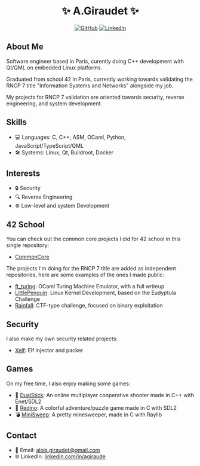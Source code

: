 <!-- Header -->
<h1 align="center">✨ A.Giraudet ✨</h1>
<p align="center">
  <a href="https://github.com/agiraudet"><img src="https://img.shields.io/github/followers/agiraudet?label=Follow&style=social" alt="GitHub"></a>
  <a href="https://www.linkedin.com/in/agiraude/"><img src="https://img.shields.io/badge/-LinkedIn-blue?style=flat&logo=Linkedin&logoColor=white" alt="LinkedIn"></a>
</p>

<!-- About -->
## About Me
Software engineer based in Paris, curently doing C++ development with Qt/QML on embedded Linux platforms.

Graduated from school 42 in Paris, currently working towards validating the RNCP 7 title "Information Systems and Networks" alongside my job.

My projects for RNCP 7 validation are oriented towards security, reverse engineering, and system development.

<!-- Skills -->
## Skills
- 💻 Languages: C, C++, ASM, OCaml, Python, JavaScript/TypeScript/QML
- 🛠 Systems: Linux, Qt, Buildroot, Docker

<!-- Interests -->
## Interests
- 🔒 Security
- 🔍 Reverse Engineering
- ⚙️ Low-level and system Development

<!-- 42 Projects -->
## 42 School
You can check out the common core projects I did for 42 school in this single repository:
- [CommonCore](https://github.com/agiraudet/42school)

The projects I'm doing for the RNCP 7 title are added as independent repositories, here are some examples of the ones I made public:
- [ft_turing](https://github.com/agiraudet/ft_turing): OCaml Turing Machine Emulator, with a full writeup 
- [LittlePenguin](https://github.com/agiraudet/little-penguin): Linux Kernel Development, based on the Eudyptula Challenge
- [Rainfall](https://github.com/agiraudet/rainfall): CTF-type challenge, focused on binary exploitation

## Security
I also make my own security related projects:
- [Xelf](https://github.com/agiraudet/xelf): Elf injector and packer

<!-- Games -->
## Games
On my free time, I also enjoy making some games:
- 🔫 [DualStick](https://github.com/agiraudet/dualstick/): An online multiplayer cooperative shooter made in C++ with Enet/SDL2
- 🦕 [Redino](https://github.com/agiraudet/redino): A colorful adventure/puzzle game made in C with SDL2
- 💣 [MiniSweep](https://github.com/agiraudet/minisweep): A pretty minesweeper, made in C with Raylib

<!-- Contact -->
## Contact
- 📧 Email: alois.giraudet@gmail.com
- 🌐 LinkedIn: [linkedin.com/in/agiraude](https://www.linkedin.com/in/agiraude/)
